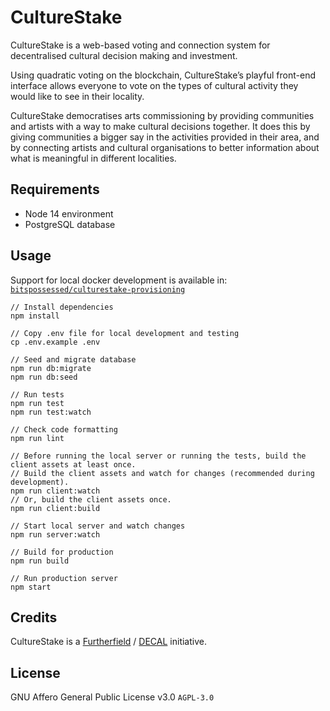 # CultureStake

CultureStake is a web-based voting and connection system for decentralised cultural decision making and investment.

Using quadratic voting on the blockchain, CultureStake’s playful front-end interface allows everyone to vote on the types of cultural activity they would like to see in their locality.

CultureStake democratises arts commissioning by providing communities and artists with a way to make cultural decisions together. It does this by giving communities a bigger say in the activities provided in their area, and by connecting artists and cultural organisations to better information about what is meaningful in different localities.

## Requirements

- Node 14 environment
- PostgreSQL database

## Usage

Support for local docker development is available in:
[`bitspossessed/culturestake-provisioning`](https://github.com/bitspossessed/culturestake-provisioning)

```
// Install dependencies
npm install

// Copy .env file for local development and testing
cp .env.example .env

// Seed and migrate database
npm run db:migrate
npm run db:seed

// Run tests
npm run test
npm run test:watch

// Check code formatting
npm run lint

// Before running the local server or running the tests, build the client assets at least once.
// Build the client assets and watch for changes (recommended during development).
npm run client:watch
// Or, build the client assets once.
npm run client:build

// Start local server and watch changes
npm run server:watch

// Build for production
npm run build

// Run production server
npm start
```

## Credits

CultureStake is a [Furtherfield](https://www.furtherfield.org/) / [DECAL](http://www.decal.is/) initiative.

## License

GNU Affero General Public License v3.0 `AGPL-3.0`
